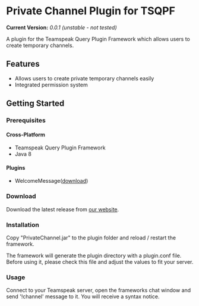 # Private Channel Plugin for TSQPF
**Current Version:** _0.0.1 (unstable - not tested)_

A plugin for the Teamspeak Query Plugin Framework which allows users to create temporary channels.

## Features
- Allows users to create private temporary channels easily
- Integrated permission system

## Getting Started

### Prerequisites

#### Cross-Platform
- Teamspeak Query Plugin Framework
- Java 8

#### Plugins
- WelcomeMessage([download](https://projects.vortexdata.net/tsq-plugin-framework/plugins/welcomemessage))

### Download

   Download the latest release from [our website](https://projects.vortexdata.net/tsq-plugin-framework/plugins/privatechannel).
   
### Installation

   Copy "PrivateChannel.jar" to the plugin folder and reload / restart the framework.
   
   The framework will generate the plugin directory with a plugin.conf file. Before using it, please check this file and adjust the values to fit your server.

### Usage

   Connect to your Teamspeak server, open the frameworks chat window and send '!channel' message to it. You will receive a syntax notice. 
